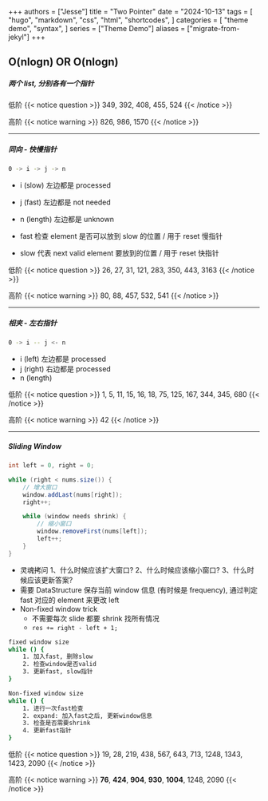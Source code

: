 +++
authors = ["Jesse"]
title = "Two Pointer"
date = "2024-10-13"
tags = [
    "hugo",
    "markdown",
    "css",
    "html",
    "shortcodes",
]
categories = [
    "theme demo",
    "syntax",
]
series = ["Theme Demo"]
aliases = ["migrate-from-jekyl"]
+++

## O(nlogn) OR O(nlogn)

##### 两个 list, 分别各有一个指针

低阶
{{< notice question >}}
349, 392, 408, 455, 524
{{< /notice >}}

高阶
{{< notice warning >}}
826, 986, 1570
{{< /notice >}}

---

##### 同向 - 快慢指针

```bash
0 -> i -> j -> n
```

- i (slow) 左边都是 processed
- j (fast) 左边都是 not needed
- n (length) 左边都是 unknown

- fast 检查 element 是否可以放到 slow 的位置 / 用于 reset 慢指针
- slow 代表 next valid element 要放到的位置 / 用于 reset 快指针

低阶
{{< notice question >}}
26, 27, 31, 121, 283, 350, 443, 3163
{{< /notice >}}

高阶
{{< notice warning >}}
80, 88, 457, 532, 541
{{< /notice >}}

---

##### 相夹 - 左右指针

```bash
0 -> i -- j <- n
```

- i (left) 左边都是 processed
- j (right) 右边都是 processed
- n (length)

低阶
{{< notice question >}}
1, 5, 11, 15, 16, 18, 75, 125, 167, 344, 345, 680
{{< /notice >}}

高阶
{{< notice warning >}}
42
{{< /notice >}}

---

##### Sliding Window

```JAVA
int left = 0, right = 0;

while (right < nums.size()) {
    // 增大窗口
    window.addLast(nums[right]);
    right++;

    while (window needs shrink) {
        // 缩小窗口
        window.removeFirst(nums[left]);
        left++;
    }
}
```

- 灵魂拷问
  1、什么时候应该扩大窗口?
  2、什么时候应该缩小窗口?
  3、什么时候应该更新答案?
- 需要 DataStructure 保存当前 window 信息 (有时候是 frequency), 通过判定 fast 对应的 element 来更改 left
- Non-fixed window trick
  - 不需要每次 slide 都要 shrink 找所有情况
  - `res += right - left + 1;`

```bash
fixed window size
while () {
	1. 加入fast, 删除slow
	2. 检查window是否valid
	3. 更新fast, slow指针
}
```

```bash
Non-fixed window size
while () {
	1. 进行一次fast检查
	2. expand: 加入fast之后, 更新window信息
	3. 检查是否需要shrink
	4. 更新fast指针
}
```

低阶
{{< notice question >}}
19, 28, 219, 438, 567, 643, 713, 1248, 1343, 1423, 2090
{{< /notice >}}

高阶
{{< notice warning >}}
**76**, **424**, **904**, **930**, **1004**, 1248, 2090
{{< /notice >}}
